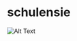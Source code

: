 # schulensie
![Alt Text](https://media.giphy.com/media/11kcEW8uNh8RwY/giphy.gif?cid=ecf05e474bpmcahqsfw9alhg4h2dnjueupw04jjx2u1dei2l&rid=giphy.gif&ct=g)
